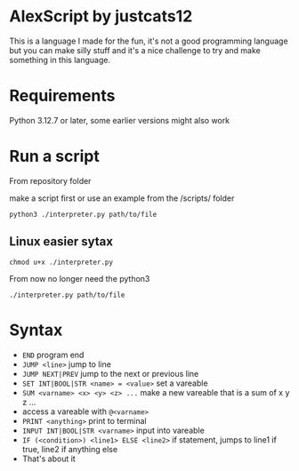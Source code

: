 # AlexScript by justcats12
This is a language I made for the fun, it's not a good programming language but you can make silly stuff and it's a nice challenge to try and make something in this language.

# Requirements

Python 3.12.7 or later, some earlier versions might also work

# Run a script

From repository folder

make a script first or use an example from the /scripts/ folder

```
python3 ./interpreter.py path/to/file
```

## Linux easier sytax

```
chmod u+x ./interpreter.py
```
From now no longer need the python3
```
./interpreter.py path/to/file
```

# Syntax

- `END` program end
- `JUMP <line>` jump to line
- `JUMP NEXT|PREV` jump to the next or previous line
- `SET INT|BOOL|STR <name> = <value>` set a vareable
- `SUM <varname> <x> <y> <z> ...` make a new vareable that is a sum of x y z ...
- access a vareable with `@<varname>`
- `PRINT <anything>` print to terminal
- `INPUT INT|BOOL|STR <varname>` input into vareable
- `IF (<condition>) <line1> ELSE <line2>` if statement, jumps to line1 if true, line2 if anything else
- That's about it